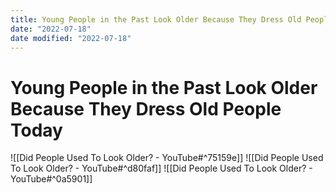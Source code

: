 ```yaml
---
title: Young People in the Past Look Older Because They Dress Old People Today
date: "2022-07-18"
date modified: "2022-07-18"
---
```


# Young People in the Past Look Older Because They Dress Old People Today
![[Did People Used To Look Older? - YouTube#^75159e]]
![[Did People Used To Look Older? - YouTube#^d80faf]]
![[Did People Used To Look Older? - YouTube#^0a5901]]
